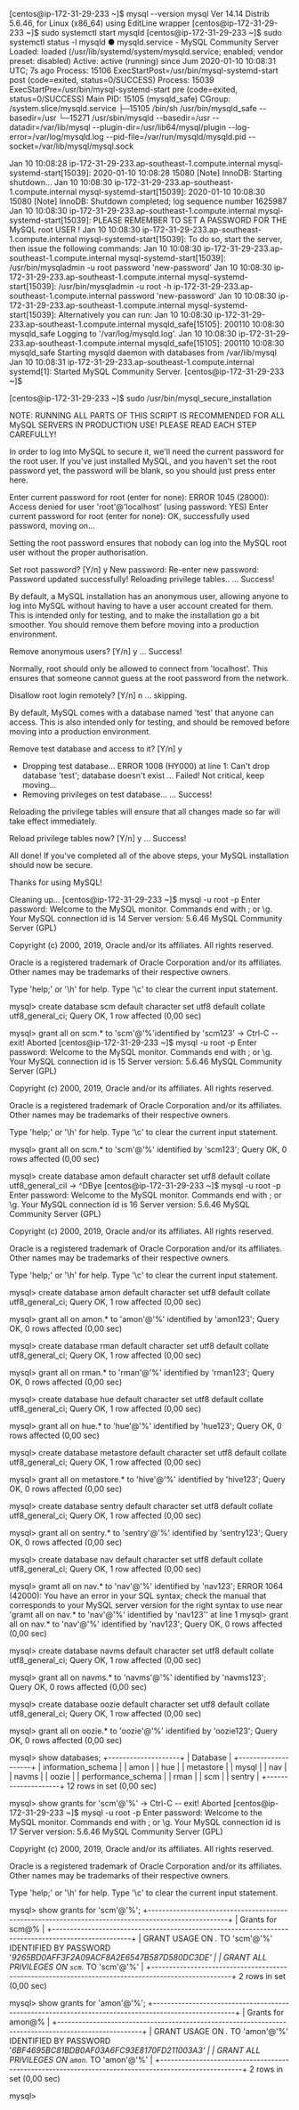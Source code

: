[centos@ip-172-31-29-233 ~]$ mysql --version
mysql  Ver 14.14 Distrib 5.6.46, for Linux (x86_64) using  EditLine wrapper
[centos@ip-172-31-29-233 ~]$ sudo systemctl start mysqld
[centos@ip-172-31-29-233 ~]$ sudo systemctl status -l mysqld
● mysqld.service - MySQL Community Server
   Loaded: loaded (/usr/lib/systemd/system/mysqld.service; enabled; vendor preset: disabled)
   Active: active (running) since Jum 2020-01-10 10:08:31 UTC; 7s ago
  Process: 15106 ExecStartPost=/usr/bin/mysql-systemd-start post (code=exited, status=0/SUCCESS)
  Process: 15039 ExecStartPre=/usr/bin/mysql-systemd-start pre (code=exited, status=0/SUCCESS)
 Main PID: 15105 (mysqld_safe)
   CGroup: /system.slice/mysqld.service
           ├─15105 /bin/sh /usr/bin/mysqld_safe --basedir=/usr
           └─15271 /usr/sbin/mysqld --basedir=/usr --datadir=/var/lib/mysql --plugin-dir=/usr/lib64/mysql/plugin --log-error=/var/log/mysqld.log --pid-file=/var/run/mysqld/mysqld.pid --socket=/var/lib/mysql/mysql.sock

Jan 10 10:08:28 ip-172-31-29-233.ap-southeast-1.compute.internal mysql-systemd-start[15039]: 2020-01-10 10:08:28 15080 [Note] InnoDB: Starting shutdown...
Jan 10 10:08:30 ip-172-31-29-233.ap-southeast-1.compute.internal mysql-systemd-start[15039]: 2020-01-10 10:08:30 15080 [Note] InnoDB: Shutdown completed; log sequence number 1625987
Jan 10 10:08:30 ip-172-31-29-233.ap-southeast-1.compute.internal mysql-systemd-start[15039]: PLEASE REMEMBER TO SET A PASSWORD FOR THE MySQL root USER !
Jan 10 10:08:30 ip-172-31-29-233.ap-southeast-1.compute.internal mysql-systemd-start[15039]: To do so, start the server, then issue the following commands:
Jan 10 10:08:30 ip-172-31-29-233.ap-southeast-1.compute.internal mysql-systemd-start[15039]: /usr/bin/mysqladmin -u root password 'new-password'
Jan 10 10:08:30 ip-172-31-29-233.ap-southeast-1.compute.internal mysql-systemd-start[15039]: /usr/bin/mysqladmin -u root -h ip-172-31-29-233.ap-southeast-1.compute.internal password 'new-password'
Jan 10 10:08:30 ip-172-31-29-233.ap-southeast-1.compute.internal mysql-systemd-start[15039]: Alternatively you can run:
Jan 10 10:08:30 ip-172-31-29-233.ap-southeast-1.compute.internal mysqld_safe[15105]: 200110 10:08:30 mysqld_safe Logging to '/var/log/mysqld.log'.
Jan 10 10:08:30 ip-172-31-29-233.ap-southeast-1.compute.internal mysqld_safe[15105]: 200110 10:08:30 mysqld_safe Starting mysqld daemon with databases from /var/lib/mysql
Jan 10 10:08:31 ip-172-31-29-233.ap-southeast-1.compute.internal systemd[1]: Started MySQL Community Server.
[centos@ip-172-31-29-233 ~]$ 

[centos@ip-172-31-29-233 ~]$ sudo /usr/bin/mysql_secure_installation 



NOTE: RUNNING ALL PARTS OF THIS SCRIPT IS RECOMMENDED FOR ALL MySQL
      SERVERS IN PRODUCTION USE!  PLEASE READ EACH STEP CAREFULLY!

In order to log into MySQL to secure it, we'll need the current
password for the root user.  If you've just installed MySQL, and
you haven't set the root password yet, the password will be blank,
so you should just press enter here.

Enter current password for root (enter for none): 
ERROR 1045 (28000): Access denied for user 'root'@'localhost' (using password: YES)
Enter current password for root (enter for none): 
OK, successfully used password, moving on...

Setting the root password ensures that nobody can log into the MySQL
root user without the proper authorisation.

Set root password? [Y/n] y
New password: 
Re-enter new password: 
Password updated successfully!
Reloading privilege tables..
 ... Success!


By default, a MySQL installation has an anonymous user, allowing anyone
to log into MySQL without having to have a user account created for
them.  This is intended only for testing, and to make the installation
go a bit smoother.  You should remove them before moving into a
production environment.

Remove anonymous users? [Y/n] y
 ... Success!

Normally, root should only be allowed to connect from 'localhost'.  This
ensures that someone cannot guess at the root password from the network.

Disallow root login remotely? [Y/n] n
 ... skipping.

By default, MySQL comes with a database named 'test' that anyone can
access.  This is also intended only for testing, and should be removed
before moving into a production environment.

Remove test database and access to it? [Y/n] y
 - Dropping test database...
ERROR 1008 (HY000) at line 1: Can't drop database 'test'; database doesn't exist
 ... Failed!  Not critical, keep moving...
 - Removing privileges on test database...
 ... Success!

Reloading the privilege tables will ensure that all changes made so far
will take effect immediately.

Reload privilege tables now? [Y/n] y
 ... Success!




All done!  If you've completed all of the above steps, your MySQL
installation should now be secure.

Thanks for using MySQL!


Cleaning up...
[centos@ip-172-31-29-233 ~]$ mysql -u root -p
Enter password: 
Welcome to the MySQL monitor.  Commands end with ; or \g.
Your MySQL connection id is 14
Server version: 5.6.46 MySQL Community Server (GPL)

Copyright (c) 2000, 2019, Oracle and/or its affiliates. All rights reserved.

Oracle is a registered trademark of Oracle Corporation and/or its
affiliates. Other names may be trademarks of their respective
owners.

Type 'help;' or '\h' for help. Type '\c' to clear the current input statement.

mysql> create database scm default character set utf8 default collate utf8_general_ci;
Query OK, 1 row affected (0,00 sec)

mysql> grant all on scm.* to 'scm'@'%'identified by 'scm123'
    -> Ctrl-C -- exit!
Aborted
[centos@ip-172-31-29-233 ~]$ mysql -u root -p
Enter password: 
Welcome to the MySQL monitor.  Commands end with ; or \g.
Your MySQL connection id is 15
Server version: 5.6.46 MySQL Community Server (GPL)

Copyright (c) 2000, 2019, Oracle and/or its affiliates. All rights reserved.

Oracle is a registered trademark of Oracle Corporation and/or its
affiliates. Other names may be trademarks of their respective
owners.

Type 'help;' or '\h' for help. Type '\c' to clear the current input statement.

mysql> grant all on scm.* to 'scm'@'%' identified by 'scm123';
Query OK, 0 rows affected (0,00 sec)

mysql> create database amon default character set utf8 default collate utf8_general_cil
    -> ^DBye
[centos@ip-172-31-29-233 ~]$ mysql -u root -p
Enter password: 
Welcome to the MySQL monitor.  Commands end with ; or \g.
Your MySQL connection id is 16
Server version: 5.6.46 MySQL Community Server (GPL)

Copyright (c) 2000, 2019, Oracle and/or its affiliates. All rights reserved.

Oracle is a registered trademark of Oracle Corporation and/or its
affiliates. Other names may be trademarks of their respective
owners.

Type 'help;' or '\h' for help. Type '\c' to clear the current input statement.

mysql> create database amon default character set utf8 default collate utf8_general_ci;
Query OK, 1 row affected (0,00 sec)

mysql> grant all on amon.* to 'amon'@'%' identified by 'amon123';
Query OK, 0 rows affected (0,00 sec)

mysql> create database rman default character set utf8 default collate utf8_general_ci;
Query OK, 1 row affected (0,00 sec)

mysql> grant all on rman.* to 'rman'@'%' identified by 'rman123';
Query OK, 0 rows affected (0,00 sec)

mysql> create database hue default character set utf8 default collate utf8_general_ci;
Query OK, 1 row affected (0,00 sec)

mysql> grant all on hue.* to 'hue'@'%' identified by 'hue123';
Query OK, 0 rows affected (0,00 sec)

mysql> create database metastore default character set utf8 default collate utf8_general_ci;
Query OK, 1 row affected (0,00 sec)

mysql> grant all on metastore.* to 'hive'@'%' identified by 'hive123';
Query OK, 0 rows affected (0,00 sec)

mysql> create database sentry default character set utf8 default collate utf8_general_ci;
Query OK, 1 row affected (0,00 sec)

mysql> grant all on sentry.* to 'sentry'@'%' identified by 'sentry123';
Query OK, 0 rows affected (0,00 sec)

mysql> create database nav default character set utf8 default collate utf8_general_ci;
Query OK, 1 row affected (0,00 sec)

mysql> gramt all on nav.* to 'nav'@'%' identified by 'nav123';
ERROR 1064 (42000): You have an error in your SQL syntax; check the manual that corresponds to your MySQL server version for the right syntax to use near 'gramt all on nav.* to 'nav'@'%' identified by 'nav123'' at line 1
mysql> grant all on nav.* to 'nav'@'%' identified by 'nav123';
Query OK, 0 rows affected (0,00 sec)

mysql> create database navms default character set utf8 default collate utf8_general_ci;
Query OK, 1 row affected (0,00 sec)

mysql> grant all on navms.* to 'navms'@'%' identified by 'navms123';
Query OK, 0 rows affected (0,00 sec)

mysql> create database oozie default character set utf8 default collate utf8_general_ci;
Query OK, 1 row affected (0,00 sec)

mysql> grant all on oozie.* to 'oozie'@'%' identified by 'oozie123';
Query OK, 0 rows affected (0,00 sec)

mysql> show databases;
+--------------------+
| Database           |
+--------------------+
| information_schema |
| amon               |
| hue                |
| metastore          |
| mysql              |
| nav                |
| navms              |
| oozie              |
| performance_schema |
| rman               |
| scm                |
| sentry             |
+--------------------+
12 rows in set (0,00 sec)

mysql> show grants for 'scm'@'%'
    -> Ctrl-C -- exit!
Aborted
[centos@ip-172-31-29-233 ~]$ mysql -u root -p
Enter password: 
Welcome to the MySQL monitor.  Commands end with ; or \g.
Your MySQL connection id is 17
Server version: 5.6.46 MySQL Community Server (GPL)

Copyright (c) 2000, 2019, Oracle and/or its affiliates. All rights reserved.

Oracle is a registered trademark of Oracle Corporation and/or its
affiliates. Other names may be trademarks of their respective
owners.

Type 'help;' or '\h' for help. Type '\c' to clear the current input statement.

mysql> show grants for 'scm'@'%';
+----------------------------------------------------------------------------------------------------+
| Grants for scm@%                                                                                   |
+----------------------------------------------------------------------------------------------------+
| GRANT USAGE ON *.* TO 'scm'@'%' IDENTIFIED BY PASSWORD '*9265BD0AFF3F2A09ACF8A2E6547B587D580DC3DE' |
| GRANT ALL PRIVILEGES ON `scm`.* TO 'scm'@'%'                                                       |
+----------------------------------------------------------------------------------------------------+
2 rows in set (0,00 sec)

mysql> show grants for 'amon'@'%';
+-----------------------------------------------------------------------------------------------------+
| Grants for amon@%                                                                                   |
+-----------------------------------------------------------------------------------------------------+
| GRANT USAGE ON *.* TO 'amon'@'%' IDENTIFIED BY PASSWORD '*6BF4695BC81BDB0AF03A6FC93E8170FD211003A3' |
| GRANT ALL PRIVILEGES ON `amon`.* TO 'amon'@'%'                                                      |
+-----------------------------------------------------------------------------------------------------+
2 rows in set (0,00 sec)

mysql> 

